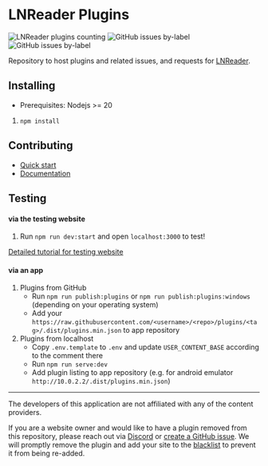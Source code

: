 # LNReader Plugins

<p>
<img alt="LNReader plugins counting" src="https://raw.githubusercontent.com/LNReader/lnreader-plugins/plugins/v3.0.0/total.svg">
<img alt="GitHub issues by-label"  src="https://img.shields.io/github/issues/lnreader/lnreader-plugins/Plugin%20Request?color=success&label=plugin%20requests">
<img  alt="GitHub issues by-label"  src="https://img.shields.io/github/issues/lnreader/lnreader-plugins/Bug?color=red&label=bugs">
</p>

Repository to host plugins and related issues, and requests for
[LNReader](https://github.com/LNReader/lnreader).

## Installing

- Prerequisites: Nodejs >= 20

1. `npm install`

## Contributing

- [Quick start](./docs/quickstart.md)
- [Documentation](./docs/docs.md)

## Testing

#### via the testing website

1. Run `npm run dev:start` and open `localhost:3000` to test!

[Detailed tutorial for testing website](./docs/website-tutorial.md)

#### via an app

1. Plugins from GitHub
   - Run `npm run publish:plugins` or `npm run publish:plugins:windows` (depending on your operating system)
   - Add your `https://raw.githubusercontent.com/<username>/<repo>/plugins/<tag>/.dist/plugins.min.json` to app repository
2. Plugins from localhost
   - Copy `.env.template` to `.env` and update `USER_CONTENT_BASE` according to the comment there
   - Run `npm run serve:dev`
   - Add plugin listing to app repository (e.g. for android emulator `http://10.0.2.2/.dist/plugins.min.json`)

---

The developers of this application are not affiliated with any of the content providers.

If you are a website owner and would like to have a plugin removed from this repository, please reach out via [Discord](https://discord.gg/QdcWN4MD63) or [create a GitHub issue](https://github.com/LNReader/lnreader-plugins/issues/new). We will promptly remove the plugin and add your site to the [blacklist](BLACKLIST.json) to prevent it from being re-added.
